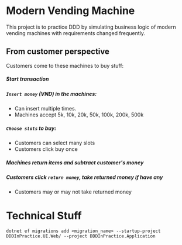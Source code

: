 ﻿# Modern Vending Machine
This project is to practice DDD by simulating business logic of  modern vending machines with requirements changed frequently.
## From customer perspective
Customers come to these machines to buy stuff:
##### Start transaction
##### `Insert money` (VND) in the machines:
 - Can insert multiple times.
 - Machines accept 5k, 10k, 20k, 50k, 100k, 200k, 500k
##### `Choose slots` to buy:
 - Customers can select many slots
 - Customers click buy once
##### Machines return items and subtract customer's money
##### Customers click `return money`, take returned money if have any
 - Customers may or may not take returned money
 
 
 # Technical Stuff
```
dotnet ef migrations add <migration_name> --startup-project DDDInPractice.UI.Web/ --project DDDInPractice.Application
```
